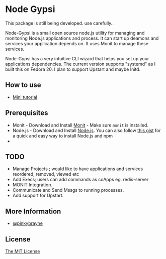 # Node Gypsi

This package is still being developed. use carefully..

Node-Gypsi is a small open source node.js utility for managing and monitoring Node.js applications and process. It can start up
deamons and services your application depends on. It uses Monit to manage these services.

Node-Gypsi has a very intuitive CLI wizard that helps you set up your applications dependencies. The current version supports "systemd" as I built this on Fedora 20. I plan to support Upstart and maybe Initd.

## How to use
* [Mini tutorial](http://kodedx.tumblr.com/post/98159247059/how-to-use-node-gypsi)

## Prerequisites
* Monit - Download and Install [Monit](https://bitbucket.org/tildeslash/monit/) - Make sure `monit` is installed.
* Node.js - Download and Install [Node.js](http://www.nodejs.org/download/). You can also follow [this gist](https://gist.github.com/isaacs/579814) for a quick and easy way to install Node.js and npm
*

## TODO
* Manage Projects ; would like to have applications and services reordered, removed, viewed etc
* Add Execs; users can add commands as coApps eg. redis-server
* MONIT Integration.
* Communicate and Send Mssgs to running processes.
* Add support for Upstart.

## More Information
* [@pinkybrayne](http://www.twitter.net/pinkybrayne)


## License
[The MIT License](http://opensource.org/licenses/MIT)
